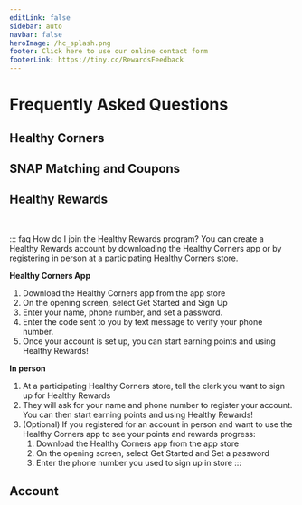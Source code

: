 ```yaml
---
editLink: false
sidebar: auto
navbar: false
heroImage: /hc_splash.png
footer: Click here to use our online contact form
footerLink: https://tiny.cc/RewardsFeedback
---
```

# Frequently Asked Questions

## Healthy Corners

## SNAP Matching and Coupons

## Healthy Rewards

<br/>

::: faq How do I join the Healthy Rewards program?
You can create a Healthy Rewards account by downloading the Healthy Corners app or by registering in person at a participating Healthy Corners store.

**Healthy Corners App**
1. Download the Healthy Corners app from the app store
2. On the opening screen, select Get Started and Sign Up 
3. Enter your name, phone number, and set a password. 
4. Enter the code sent to you by text message to verify your phone number.
5. Once your account is set up, you can start earning points and using Healthy Rewards!

**In person**
1. At a participating Healthy Corners store, tell the clerk you want to sign up for Healthy Rewards
2. They will ask for your name and phone number to register your account. You can then start earning points and using Healthy Rewards!
3. (Optional) If you registered for an account in person and want to use the Healthy Corners app to see your points and rewards progress:
   1. Download the Healthy Corners app from the app store
   2. On the opening screen, select Get Started and Set a password
   3. Enter the phone number you used to sign up in store 
::: 

## Account